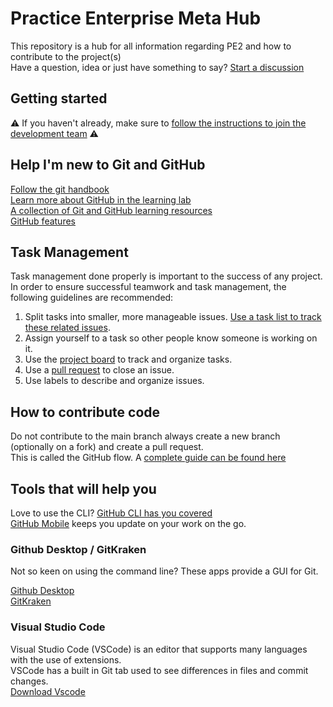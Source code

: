 # Practice Enterprise Meta Hub

This repository is a hub for all information regarding PE2 and how to contribute to the project(s)  
Have a question, idea or just have something to say? [Start a discussion](https://github.com/tm-pe2/meta/discussions/new)

## Getting started

:warning: If you haven't already, make sure to [follow the instructions to join the development team](https://github.com/tm-pe2/meta/discussions/3) :warning:

## Help I'm new to Git and GitHub

[Follow the git handbook](https://guides.github.com/introduction/git-handbook/)  
[Learn more about GitHub in the learning lab](https://lab.github.com/)  
[A collection of Git and GitHub learning resources](https://docs.github.com/en/get-started/quickstart/git-and-github-learning-resources)  
[GitHub features](https://github.com/features)

## Task Management

Task management done properly is important to the success of any project.
In order to ensure successful teamwork and task management, the following guidelines are recommended:

1. Split tasks into smaller, more manageable issues. [Use a task list to track these related issues](https://docs.github.com/en/issues/tracking-your-work-with-issues/about-task-lists).
2. Assign yourself to a task so other people know someone is working on it.
3. Use the [project board](https://github.com/orgs/tm-pe2/projects/1) to track and organize tasks.
4. Use a [pull request](https://help.github.com/articles/using-pull-requests/) to close an issue.
5. Use labels to describe and organize issues.

## How to contribute code

Do not contribute to the main branch always create a new branch (optionally on a fork) and create a pull request.  
This is called the GitHub flow. A [complete guide can be found here](https://guides.github.com/introduction/flow/)

## Tools that will help you

Love to use the CLI? [GitHub CLI has you covered](https://github.com/cli/cli)  
[GitHub Mobile](https://github.com/mobile) keeps you update on your work on the go.

### Github Desktop / GitKraken

Not so keen on using the command line? These apps provide a GUI for Git.

[Github Desktop](https://desktop.github.com/)  
[GitKraken](https://www.gitkraken.com/)

### Visual Studio Code

Visual Studio Code (VSCode) is an editor that supports many languages with the use of extensions.  
VSCode has a built in Git tab used to see differences in files and commit changes.  
[Download Vscode](https://code.visualstudio.com/download)

